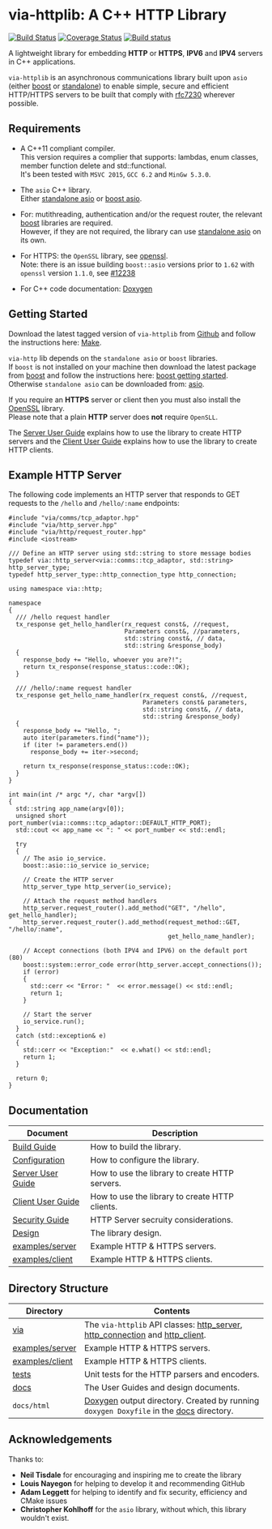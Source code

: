 # via-httplib: A C++ HTTP Library

[![Build Status](https://travis-ci.org/kenba/via-httplib.svg?branch=master)](https://travis-ci.org/kenba/via-httplib)
[![Coverage Status](https://coveralls.io/repos/github/kenba/via-httplib/badge.svg?branch=master)](https://coveralls.io/github/kenba/via-httplib?branch=master)
[![Build status](https://ci.appveyor.com/api/projects/status/jfc8gvnncfnr18fs?svg=true)](https://ci.appveyor.com/project/kenba/via-httplib)

A lightweight library for embedding **HTTP** or **HTTPS**, **IPV6** and **IPV4** servers in C++ applications.

`via-httplib` is an asynchronous communications library built upon `asio` (either
[boost](http://www.boost.org/doc/libs/1_63_0/doc/html/boost_asio.html) or
[standalone](http://think-async.com/)) to enable simple, secure and efficient
HTTP/HTTPS servers to be built that comply with
[rfc7230](https://tools.ietf.org/html/rfc7230) wherever possible.

## Requirements

+ A C++11 compliant compiler.   
This version requires a complier that supports:  lambdas, enum classes, member function delete
and std::functional.  
It's been tested with `MSVC 2015`, `GCC 6.2` and `MinGw 5.3.0`.  

+ The `asio` C++ library.  
Either [standalone asio](http://think-async.com/) or [boost asio](http://www.boost.org/).  

+ For: mutithreading, authentication and/or the request router, the relevant [boost](http://www.boost.org/) libraries are required.  
However, if they are not required, the library can use [standalone asio](http://think-async.com/) on its own.

+ For HTTPS: the `OpenSSL` library, see [openssl](http://www.openssl.org/).  
  Note: there is an issue building `boost::asio` versions prior to `1.62` with `openssl` version `1.1.0`, see [#12238](https://svn.boost.org/trac/boost/ticket/12238)

+ For C++ code documentation: [Doxygen](http://www.stack.nl/~dimitri/doxygen/)

## Getting Started

Download the latest tagged version of `via-httplib` from
[Github](https://github.com/kenba/via-httplib)
and follow the instructions here: [Make](docs/MAKE.md).  

`via-http` lib depends on the `standalone asio` or `boost` libraries.  
If `boost` is not installed on your machine then download the latest package from
[boost](http://www.boost.org/) and follow the instructions here:
[boost getting started](http://www.boost.org/doc/libs/1_62_0/more/getting_started/index.html).
Otherwise `standalone asio` can be downloaded from: [asio](http://think-async.com/).

If you require an **HTTPS** server or client then you must also install the
[OpenSSL](https://www.openssl.org/) library.  
Please note that a plain **HTTP** server does **not** require `OpenSLL`.

The [Server User Guide](docs/Server.md) explains how to use the library to create HTTP servers and
the [Client User Guide](docs/Client.md) explains how to use the library to create HTTP clients.

## Example HTTP Server

The following code implements an HTTP server that responds to GET requests to the
`/hello` and `/hello/:name` endpoints:

    #include "via/comms/tcp_adaptor.hpp"
    #include "via/http_server.hpp"
    #include "via/http/request_router.hpp"
    #include <iostream>

    /// Define an HTTP server using std::string to store message bodies
    typedef via::http_server<via::comms::tcp_adaptor, std::string> http_server_type;
    typedef http_server_type::http_connection_type http_connection;
    
    using namespace via::http;

    namespace
    {
      /// /hello request handler
      tx_response get_hello_handler(rx_request const&, //request,
                                    Parameters const&, //parameters,
                                    std::string const&, // data,
                                    std::string &response_body)
      {
        response_body += "Hello, whoever you are?!";
        return tx_response(response_status::code::OK);
      }

      /// /hello/:name request handler
      tx_response get_hello_name_handler(rx_request const&, //request,
                                         Parameters const& parameters,
                                         std::string const&, // data,
                                         std::string &response_body)
      {
        response_body += "Hello, ";
        auto iter(parameters.find("name"));
        if (iter != parameters.end())
          response_body += iter->second;

        return tx_response(response_status::code::OK);
      }
    }

    int main(int /* argc */, char *argv[])
    {
      std::string app_name(argv[0]);
      unsigned short port_number(via::comms::tcp_adaptor::DEFAULT_HTTP_PORT);
      std::cout << app_name << ": " << port_number << std::endl;

      try
      {
        // The asio io_service.
        boost::asio::io_service io_service;

        // Create the HTTP server
        http_server_type http_server(io_service);

        // Attach the request method handlers
        http_server.request_router().add_method("GET", "/hello", get_hello_handler);
        http_server.request_router().add_method(request_method::GET, "/hello/:name",
                                                get_hello_name_handler);

        // Accept connections (both IPV4 and IPV6) on the default port (80)
        boost::system::error_code error(http_server.accept_connections());
        if (error)
        {
          std::cerr << "Error: "  << error.message() << std::endl;
          return 1;
        }

        // Start the server
        io_service.run();
      }
      catch (std::exception& e)
      {
        std::cerr << "Exception:"  << e.what() << std::endl;
        return 1;
      }

      return 0;
    }

## Documentation

| Document | Description |
|----------|-------------|
| [Build Guide](docs/MAKE.md) | How to build the library. |
| [Configuration](docs/Configuration.md) | How to configure the library. |
| [Server User Guide](docs/Server.md) | How to use the library to create HTTP servers. |
| [Client User Guide](docs/Client.md) | How to use the library to create HTTP clients. |
| [Security Guide](docs/Server_Security.md) | HTTP Server secruity considerations. |
| [Design](docs/Design_Top.md) | The library design. |
| [examples/server](examples/server) | Example HTTP & HTTPS servers. |
| [examples/client](examples/client) | Example HTTP & HTTPS clients. |
    
## Directory Structure

| Directory            | Contents                                                                 |
|----------------------|--------------------------------------------------------------------------|
| [via](include/via)           | The `via-httplib` API classes: [http_server](include/via/http_server.hpp), [http_connection](include/via/http_connection.hpp) and [http_client](include/via/http_client.hpp). |
| [examples/server](examples/server) | Example HTTP & HTTPS servers.                              |
| [examples/client](examples/client) | Example HTTP & HTTPS clients.                              |
| [tests](tests)       | Unit tests for the HTTP parsers and encoders.                            |
| [docs](docs)         | The User Guides and design documents.                                    |
| `docs/html`          | [Doxygen](http://www.stack.nl/~dimitri/doxygen/) output directory. Created by running `doxygen Doxyfile` in the [docs](docs) directory. | 

## Acknowledgements

Thanks to:
 + **Neil Tisdale** for encouraging and inspiring me to create the library
 + **Louis Nayegon** for helping to develop it and recommending GitHub  
 + **Adam Leggett** for helping to identify and fix security, efficiency and CMake issues
 + **Christopher Kohlhoff** for the `asio` library, without which, this library wouldn't exist.
 